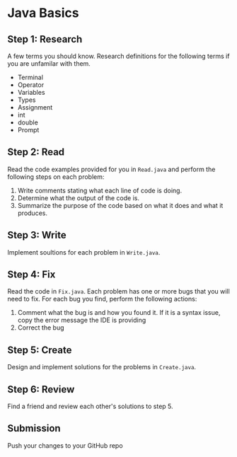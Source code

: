 # Java Basics

## Step 1: Research

A few terms you should know. Research definitions for the following terms if you are unfamilar with them.

- Terminal
- Operator
- Variables
- Types
- Assignment
- int
- double
- Prompt

## Step 2: Read

Read the code examples provided for you in `Read.java` and perform the following steps on each problem:
  
  1. Write comments stating what each line of code is doing.
  1. Determine what the output of the code is.
  1. Summarize the purpose of the code based on what it does and what it produces.
  
## Step 3: Write

Implement soultions for each problem in `Write.java`.

## Step 4: Fix

Read the code in `Fix.java`. Each problem has one or more bugs that you will need to fix. For each bug you find, perform the following actions:

  1. Comment what the bug is and how you found it. If it is a syntax issue, copy the error message the IDE is providing
  1. Correct the bug

## Step 5: Create

Design and implement solutions for the problems in `Create.java`.

## Step 6: Review

Find a friend and review each other's solutions to step 5.

## Submission

Push your changes to your GitHub repo
